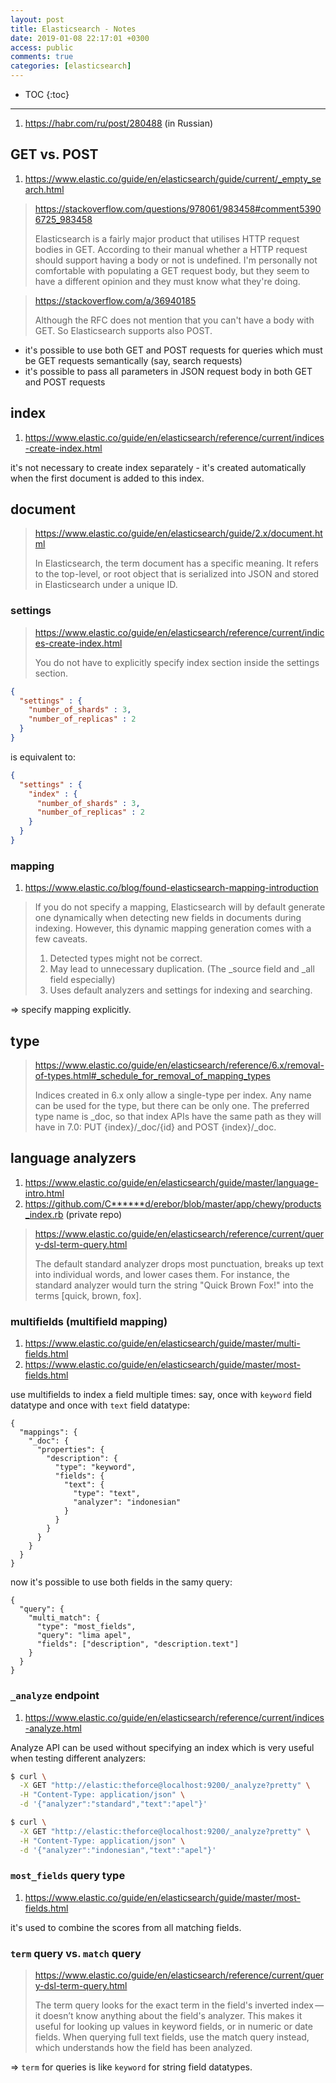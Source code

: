 ```yaml
---
layout: post
title: Elasticsearch - Notes
date: 2019-01-08 22:17:01 +0300
access: public
comments: true
categories: [elasticsearch]
---
```


<!-- more -->

* TOC
{:toc}
<hr>

1. <https://habr.com/ru/post/280488> (in Russian)

GET vs. POST
------------

1. <https://www.elastic.co/guide/en/elasticsearch/guide/current/_empty_search.html>

> <https://stackoverflow.com/questions/978061/983458#comment53906725_983458>
>
> Elasticsearch is a fairly major product that utilises HTTP request bodies
> in GET. According to their manual whether a HTTP request should support
> having a body or not is undefined. I'm personally not comfortable with
> populating a GET request body, but they seem to have a different opinion
> and they must know what they're doing.

> <https://stackoverflow.com/a/36940185>
>
> Although the RFC does not mention that you can't have a body with GET.
> So Elasticsearch supports also POST.

- it's possible to use both GET and POST requests for queries which must be
  GET requests semantically (say, search requests)
- it's possible to pass all parameters in JSON request body in both GET and
  POST requests

index
-----

1. <https://www.elastic.co/guide/en/elasticsearch/reference/current/indices-create-index.html>

it's not necessary to create index separately - it's created automatically
when the first document is added to this index.

document
--------

> <https://www.elastic.co/guide/en/elasticsearch/guide/2.x/document.html>
>
> In Elasticsearch, the term document has a specific meaning. It refers to
> the top-level, or root object that is serialized into JSON and stored in
> Elasticsearch under a unique ID.

### settings

> <https://www.elastic.co/guide/en/elasticsearch/reference/current/indices-create-index.html>
>
> You do not have to explicitly specify index section inside the settings section.

```json
{
  "settings" : {
    "number_of_shards" : 3,
    "number_of_replicas" : 2
  }
}
```

is equivalent to:

```json
{
  "settings" : {
    "index" : {
      "number_of_shards" : 3,
      "number_of_replicas" : 2
    }
  }
}
```

### mapping

1. <https://www.elastic.co/blog/found-elasticsearch-mapping-introduction>

> If you do not specify a mapping, Elasticsearch will by default generate one
> dynamically when detecting new fields in documents during indexing. However,
> this dynamic mapping generation comes with a few caveats.
>
> 1. Detected types might not be correct.
> 2. May lead to unnecessary duplication. (The _source field and _all field especially)
> 3. Uses default analyzers and settings for indexing and searching.

=> specify mapping explicitly.

type
----

> <https://www.elastic.co/guide/en/elasticsearch/reference/6.x/removal-of-types.html#_schedule_for_removal_of_mapping_types>
>
> Indices created in 6.x only allow a single-type per index. Any name can
> be used for the type, but there can be only one. The preferred type name
> is _doc, so that index APIs have the same path as they will have in 7.0:
> PUT {index}/_doc/{id} and POST {index}/_doc.

language analyzers
------------------

1. <https://www.elastic.co/guide/en/elasticsearch/guide/master/language-intro.html>
2. <https://github.com/C******d/erebor/blob/master/app/chewy/products_index.rb> (private repo)

> <https://www.elastic.co/guide/en/elasticsearch/reference/current/query-dsl-term-query.html>
>
> The default standard analyzer drops most punctuation, breaks up text into
> individual words, and lower cases them. For instance, the standard analyzer
> would turn the string "Quick Brown Fox!" into the terms [quick, brown, fox].

### multifields (multifield mapping)

1. <https://www.elastic.co/guide/en/elasticsearch/guide/master/multi-fields.html>
2. <https://www.elastic.co/guide/en/elasticsearch/guide/master/most-fields.html>

use multifields to index a field multiple times: say, once with `keyword` field
datatype and once with `text` field datatype:

```
{
  "mappings": {
    "_doc": {
      "properties": {
        "description": {
          "type": "keyword",
          "fields": {
            "text": {
              "type": "text",
              "analyzer": "indonesian"
            }
          }
        }
      }
    }
  }
}
```

now it's possible to use both fields in the samy query:

```
{
  "query": {
    "multi_match": {
      "type": "most_fields",
      "query": "lima apel",
      "fields": ["description", "description.text"]
    }
  }
}
```

### `_analyze` endpoint

1. <https://www.elastic.co/guide/en/elasticsearch/reference/current/indices-analyze.html>

Analyze API can be used without specifying an index which is very useful when
testing different analyzers:

```sh
$ curl \
  -X GET "http://elastic:theforce@localhost:9200/_analyze?pretty" \
  -H "Content-Type: application/json" \
  -d '{"analyzer":"standard","text":"apel"}'

$ curl \
  -X GET "http://elastic:theforce@localhost:9200/_analyze?pretty" \
  -H "Content-Type: application/json" \
  -d '{"analyzer":"indonesian","text":"apel"}'
```

### `most_fields` query type

1. <https://www.elastic.co/guide/en/elasticsearch/guide/master/most-fields.html>

it's used to combine the scores from all matching fields.

### `term` query vs. `match` query

> <https://www.elastic.co/guide/en/elasticsearch/reference/current/query-dsl-term-query.html>
>
> The term query looks for the exact term in the field's inverted index — it
> doesn’t know anything about the field's analyzer. This makes it useful for
> looking up values in keyword fields, or in numeric or date fields. When
> querying full text fields, use the match query instead, which understands
> how the field has been analyzed.

=> `term` for queries is like `keyword` for string field datatypes.
